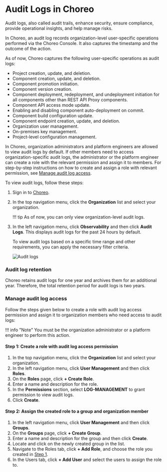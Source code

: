 # Audit Logs in Choreo

Audit logs, also called audit trails, enhance security, ensure compliance, provide operational insights, and help manage risks. 

In Choreo, an audit log records organization-level user-specific operations performed via the Choreo Console. It also captures the timestamp and the outcome of the action. 

As of now, Choreo captures the following user-specific operations as audit logs:

- Project creation, update, and deletion.
- Component creation, update, and deletion.
- Component promotion initiation.
- Component version creation.
- Component deployment, redeployment, and undeployment initiation for all components other than REST API Proxy components.
- Component API access mode update.
- Enabling and disabling component auto-deployment on commit. 
- Component build configuration update.
- Component endpoint creation, update, and deletion.
- Organization user management.
- On-premises key management.
- Project-level configuration management.

In Choreo, organization administrators and platform engineers are allowed to view audit logs by default. If other members need to access organization-specific audit logs, the administrator or the platform engineer can create a role with the relevant permission and assign it to members. For step-by-step instructions on how to create and assign a role with relevant permission, see [Manage audit log access](#manage-audit-log-access).

To view audit logs, follow these steps:

1. Sign in to [Choreo](https://console.choreo.dev/).
2. In the top navigation menu, click the **Organization** list and select your organization.
   
    !!! tip
         As of now, you can only view organization-level audit logs.

3. In the left navigation menu, click **Observability** and then click **Audit Logs**. This displays audit logs for the past 24 hours by default.

    To view audit logs based on a specific time range and other requirements, you can apply the necessary filter criteria.

    ![Audit logs](../../assets/img/monitoring-and-insights/view-logs/audit-logs.png)

### Audit log retention

Choreo retains audit logs for one year and archives them for an additional year. Therefore, the total retention period for audit logs is two years.

### Manage audit log access

Follow the steps given below to create a role with audit log access permission and assign it to organization members who need access to audit logs:

!!! info "Note"
        You must be the organization administrator or a platform engineer to perform this action.

#### Step 1: Create a role with audit log access permission

1. In the top navigation menu, click the **Organization** list and select your organization.
2. In the left navigation menu, click **User Management** and then click **Roles**.
3. On the **Roles** page, click **+ Create Role**.
4. Enter a name and description for the role.
5. In the **Permissions** section, select **LOG-MANAGEMENT** to grant permission to view audit logs.
6. Click **Create**.  

#### Step 2: Assign the created role to a group and organization member
1. In the left navigation menu, click **User Management** and then click **Groups**.
2. On the **Groups** page, click **+ Create Group**.
3. Enter a name and description for the group and then click **Create**.
4. Locate and click on the newly created group in the list.
5. Navigate to the Roles tab, click **+ Add Role**, and choose the role you created in [Step 1](#step-1-create-a-role-with-audit-log-access-permission).
6. In the Users tab, click **+ Add User** and select the users to assign the role to.
